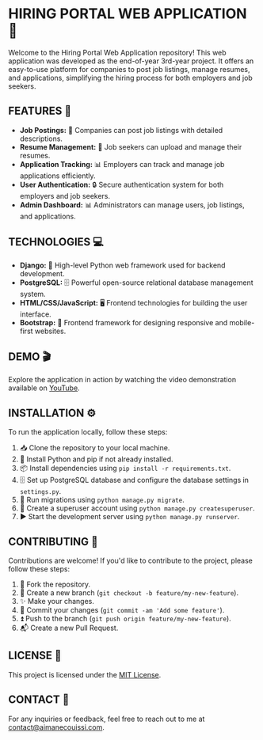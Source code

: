 # HIRING PORTAL WEB APPLICATION 💼

Welcome to the Hiring Portal Web Application repository! This web application was developed as the end-of-year 3rd-year project. It offers an easy-to-use platform for companies to post job listings, manage resumes, and applications, simplifying the hiring process for both employers and job seekers.

## FEATURES 🌟

- **Job Postings:** 📄 Companies can post job listings with detailed descriptions.
- **Resume Management:** 📁 Job seekers can upload and manage their resumes.
- **Application Tracking:** 📊 Employers can track and manage job applications efficiently.
- **User Authentication:** 🔒 Secure authentication system for both employers and job seekers.
- **Admin Dashboard:** 📊 Administrators can manage users, job listings, and applications.

## TECHNOLOGIES 💻

- **Django:** 🐍 High-level Python web framework used for backend development.
- **PostgreSQL:** 🗄️ Powerful open-source relational database management system.
- **HTML/CSS/JavaScript:** 🖥️ Frontend technologies for building the user interface.
- **Bootstrap:** 📱 Frontend framework for designing responsive and mobile-first websites.

## DEMO 🎬

Explore the application in action by watching the video demonstration available on [YouTube](https://youtu.be/wzjV01i2Dl8).

## INSTALLATION ⚙️

To run the application locally, follow these steps:

1. 📥 Clone the repository to your local machine.
2. 🐍 Install Python and pip if not already installed.
3. 📦 Install dependencies using `pip install -r requirements.txt`.
4. 🗄️ Set up PostgreSQL database and configure the database settings in `settings.py`.
5. 🔄 Run migrations using `python manage.py migrate`.
6. 👤 Create a superuser account using `python manage.py createsuperuser`.
7. ▶️ Start the development server using `python manage.py runserver`.

## CONTRIBUTING 🤝

Contributions are welcome! If you'd like to contribute to the project, please follow these steps:

1. 🍴 Fork the repository.
2. 🌿 Create a new branch (`git checkout -b feature/my-new-feature`).
3. ✨ Make your changes.
4. 📝 Commit your changes (`git commit -am 'Add some feature'`).
5. ⏫ Push to the branch (`git push origin feature/my-new-feature`).
6. 📬 Create a new Pull Request.

## LICENSE 📄

This project is licensed under the [MIT License](LICENSE).

## CONTACT 📧

For any inquiries or feedback, feel free to reach out to me at [contact@aimanecouissi.com](mailto:contact@aimanecouissi.com).
